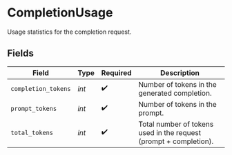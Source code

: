 # CompletionUsage

Usage statistics for the completion request.


## Fields

| Field                                                             | Type                                                              | Required                                                          | Description                                                       |
| ----------------------------------------------------------------- | ----------------------------------------------------------------- | ----------------------------------------------------------------- | ----------------------------------------------------------------- |
| `completion_tokens`                                               | *int*                                                             | :heavy_check_mark:                                                | Number of tokens in the generated completion.                     |
| `prompt_tokens`                                                   | *int*                                                             | :heavy_check_mark:                                                | Number of tokens in the prompt.                                   |
| `total_tokens`                                                    | *int*                                                             | :heavy_check_mark:                                                | Total number of tokens used in the request (prompt + completion). |